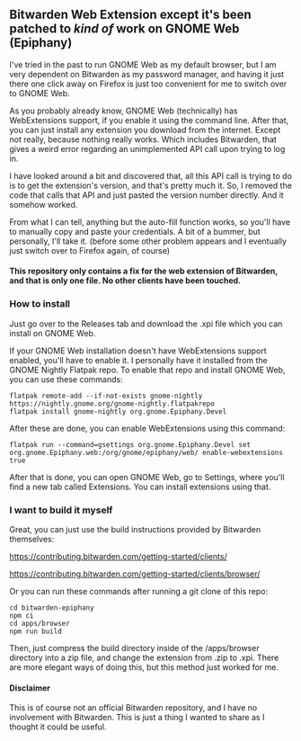## Bitwarden Web Extension except it's been patched to *kind of* work on GNOME Web (Epiphany)

I've tried in the past to run GNOME Web as my default browser, but I am very dependent on Bitwarden as my password manager, and having it just there one click away on Firefox is just too convenient for me to switch over to GNOME Web.

As you probably already know, GNOME Web (technically) has WebExtensions support, if you enable it using the command line. After that, you can just install any extension you download from the internet. Except not really, because nothing really works. Which includes Bitwarden, that gives a weird error regarding an unimplemented API call upon trying to log in.

I have looked around a bit and discovered that, all this API call is trying to do is to get the extension's version, and that's pretty much it. So, I removed the code that calls that API and just pasted the version number directly. And it somehow worked.

From what I can tell, anything but the auto-fill function works, so you'll have to manually copy and paste your credentials. A bit of a bummer, but personally, I'll take it. (before some other problem appears and I eventually just switch over to Firefox again, of course)

#### This repository only contains a fix for the web extension of Bitwarden, and that is only one file. No other clients have been touched.

### How to install

Just go over to the Releases tab and download the .xpi file which you can install on GNOME Web.

If your GNOME Web installation doesn't have WebExtensions support enabled, you'll have to enable it. I personally have it installed from the GNOME Nightly Flatpak repo. To enable that repo and install GNOME Web, you can use these commands:

```
flatpak remote-add --if-not-exists gnome-nightly https://nightly.gnome.org/gnome-nightly.flatpakrepo
flatpak install gnome-nightly org.gnome.Epiphany.Devel
```

After these are done, you can enable WebExtensions using this command:

```
flatpak run --command=gsettings org.gnome.Epiphany.Devel set org.gnome.Epiphany.web:/org/gnome/epiphany/web/ enable-webextensions true
```

After that is done, you can open GNOME Web, go to Settings, where you'll find a new tab called Extensions. You can install extensions using that.

### I want to build it myself

Great, you can just use the build instructions provided by Bitwarden themselves:

https://contributing.bitwarden.com/getting-started/clients/

https://contributing.bitwarden.com/getting-started/clients/browser/

Or you can run these commands after running a git clone of this repo:

```
cd bitwarden-epiphany
npm ci
cd apps/browser
npm run build
```

Then, just compress the build directory inside of the /apps/browser directory into a zip file, and change the extension from .zip to .xpi. There are more elegant ways of doing this, but this method just worked for me.

#### Disclaimer

This is of course not an official Bitwarden repository, and I have no involvement with Bitwarden. This is just a thing I wanted to share as I thought it could be useful.
